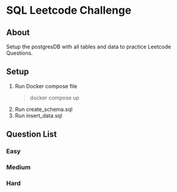 
# SQL Leetcode Challenge

  

## About

Setup the postgresDB with all tables and data to practice Leetcode Questions.

 ##  Setup
 1. Run Docker compose file 
	>  docker compose up
 2. Run create_schema.sql
 3. Run insert_data.sql
 

## Question List
### Easy
### Medium
### Hard
